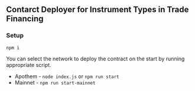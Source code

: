 ## Contarct Deployer for Instrument Types in Trade Financing

### Setup

`npm i`<br/>

You can select the network to deploy the contract on the start by running appropriate script.

- Apothem - `node index.js` or `npm run start`
- Mainnet - `npm run start-mainnet`

